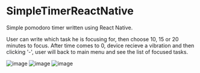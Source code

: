 # SimpleTimerReactNative
Simple pomodoro timer written using React Native.

User can write which task he is focusing for, then choose 10, 15 or 20 minutes to focus. After time comes to 0, device recieve a vibration and then clicking '-', user will back to main menu and see the list of focused tasks. 

![image](https://github.com/Dmtreaqq/SimpleTimerReactNative/assets/22420612/b6117753-d194-413d-be4c-e2a24d61d163)
![image](https://github.com/Dmtreaqq/SimpleTimerReactNative/assets/22420612/e5d6a3d4-a4d3-4046-a92a-a4c8213eb9f3)
![image](https://github.com/Dmtreaqq/SimpleTimerReactNative/assets/22420612/8c82d42f-4200-4c0d-9ff9-180e4e28fe77)

